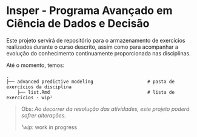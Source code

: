 # Insper -  Programa Avançado em Ciência de Dados e Decisão 

Este projeto servirá de repositório para o armazenamento de exercícios realizados durante o curso descrito, assim como para acompanhar a evolução do conhecimento continuamente proporcionada nas disciplinas.

Até o momento, temos:

```
.
├── advanced predictive modeling                    # pasta de exercícios da disciplina
    ├── list.Rmd                                    # lista de exercícios - wip¹ 
```

> Obs: *Ao decorrer da resolução das atividades, este projeto poderá sofrer alterações.*
> 
> ¹*wip*: work in progress
    
